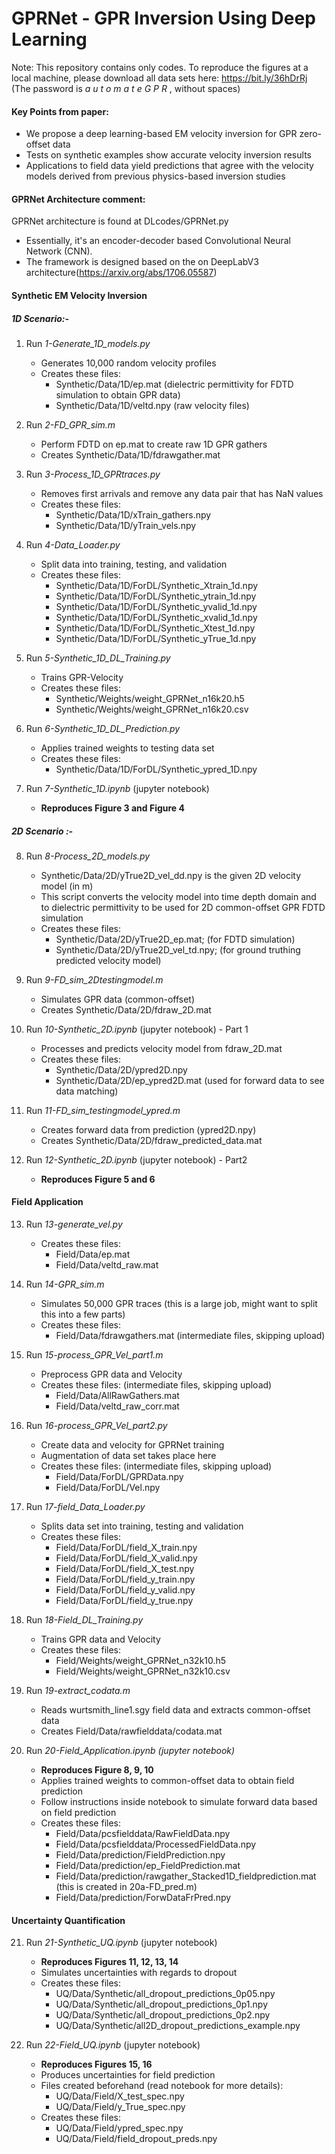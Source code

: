 # GPRNet - GPR Inversion Using Deep Learning

Note: This repository contains only codes. To reproduce the figures at a local machine, please download all data sets here: https://bit.ly/36hDrRj (The password is *a u t o m a t e G P R* , without spaces)

#### Key Points from paper:
- We propose a deep learning-based EM velocity inversion for GPR zero-offset data
- Tests on synthetic examples show accurate velocity inversion results
- Applications to field data yield predictions that agree with the velocity models derived from previous physics-based inversion studies

#### GPRNet Architecture comment:
GPRNet architecture is found at DLcodes/GPRNet.py
- Essentially, it's an encoder-decoder based Convolutional Neural Network (CNN).
- The framework is designed based on the on DeepLabV3 architecture(https://arxiv.org/abs/1706.05587)

#### **Synthetic EM Velocity Inversion**
##### 1D Scenario:-

1. Run *1-Generate_1D_models.py*
   - Generates 10,000 random velocity profiles
   - Creates these files:
     - Synthetic/Data/1D/ep.mat (dielectric permittivity for FDTD simulation to obtain GPR data)
     - Synthetic/Data/1D/veltd.npy (raw velocity files)

2. Run *2-FD_GPR_sim.m*
   - Perform FDTD on ep.mat to create raw 1D GPR gathers
   - Creates Synthetic/Data/1D/fdrawgather.mat

3. Run *3-Process_1D_GPRtraces.py*
   - Removes first arrivals and remove any data pair that has NaN values
   - Creates these files:
     - Synthetic/Data/1D/xTrain_gathers.npy
     - Synthetic/Data/1D/yTrain_vels.npy

4. Run *4-Data_Loader.py*
   - Split data into training, testing, and validation
   - Creates these files:
     - Synthetic/Data/1D/ForDL/Synthetic_Xtrain_1d.npy
     - Synthetic/Data/1D/ForDL/Synthetic_ytrain_1d.npy
     - Synthetic/Data/1D/ForDL/Synthetic_yvalid_1d.npy
     - Synthetic/Data/1D/ForDL/Synthetic_xvalid_1d.npy
     - Synthetic/Data/1D/ForDL/Synthetic_Xtest_1d.npy
     - Synthetic/Data/1D/ForDL/Synthetic_yTrue_1d.npy

5. Run *5-Synthetic_1D_DL_Training.py*
   - Trains GPR-Velocity
   - Creates these files:
     - Synthetic/Weights/weight_GPRNet_n16k20.h5
     - Synthetic/Weights/weight_GPRNet_n16k20.csv

6. Run *6-Synthetic_1D_DL_Prediction.py*
   - Applies trained weights to testing data set
   - Creates these files:
     - Synthetic/Data/1D/ForDL/Synthetic_ypred_1D.npy

7. Run *7-Synthetic_1D.ipynb* (jupyter notebook)
   - **Reproduces Figure 3 and Figure 4**

##### 2D Scenario :- 

8. Run *8-Process_2D_models.py*
   - Synthetic/Data/2D/yTrue2D_vel_dd.npy is the given 2D velocity model (in m)
   - This script converts the velocity model into time depth domain and to dielectric permittivity to be used for 2D common-offset GPR FDTD simulation
   - Creates these files:
     - Synthetic/Data/2D/yTrue2D_ep.mat; (for FDTD simulation)
     - Synthetic/Data/2D/yTrue2D_vel_td.npy; (for ground truthing predicted velocity model)

9. Run *9-FD_sim_2Dtestingmodel.m*
   - Simulates GPR data (common-offset)
   - Creates Synthetic/Data/2D/fdraw_2D.mat

10. Run *10-Synthetic_2D.ipynb* (jupyter notebook) - Part 1
    - Processes and predicts velocity model from fdraw_2D.mat
    - Creates these files:
      - Synthetic/Data/2D/ypred2D.npy
      - Synthetic/Data/2D/ep_ypred2D.mat (used for forward data to see data matching)

11. Run *11-FD_sim_testingmodel_ypred.m*
    - Creates forward data from prediction (ypred2D.npy)
    - Creates Synthetic/Data/2D/fdraw_predicted_data.mat

12. Run *12-Synthetic_2D.ipynb* (jupyter notebook) - Part2 
    - **Reproduces Figure 5 and 6**

#### **Field Application**

13. Run *13-generate_vel.py*
    - Creates these files:
      - Field/Data/ep.mat
      - Field/Data/veltd_raw.mat

14. Run *14-GPR_sim.m*
    - Simulates 50,000 GPR traces (this is a large job, might want to split this into a few parts)
    - Creates these files:
      - Field/Data/fdrawgathers.mat (intermediate files, skipping upload)

15. Run *15-process_GPR_Vel_part1.m*
    - Preprocess GPR data and Velocity
    - Creates these files: (intermediate files, skipping upload)
      - Field/Data/AllRawGathers.mat 
      - Field/Data/veltd_raw_corr.mat 

16. Run *16-process_GPR_Vel_part2.py*
    - Create data and velocity for GPRNet training
    - Augmentation of data set takes place here
    - Creates these files: (intermediate files, skipping upload)
      - Field/Data/ForDL/GPRData.npy
      - Field/Data/ForDL/Vel.npy

17. Run *17-field_Data_Loader.py*
    - Splits data set into training, testing and validation
    - Creates these files:
      - Field/Data/ForDL/field_X_train.npy
      - Field/Data/ForDL/field_X_valid.npy
      - Field/Data/ForDL/field_X_test.npy
      - Field/Data/ForDL/field_y_train.npy
      - Field/Data/ForDL/field_y_valid.npy
      - Field/Data/ForDL/field_y_true.npy

18. Run *18-Field_DL_Training.py*
    - Trains GPR data and Velocity 
    - Creates these files:
      - Field/Weights/weight_GPRNet_n32k10.h5
      - Field/Weights/weight_GPRNet_n32k10.csv

19. Run *19-extract_codata.m*
    - Reads wurtsmith_line1.sgy field data and extracts common-offset data
    - Creates Field/Data/rawfielddata/codata.mat

20. Run *20-Field_Application.ipynb (jupyter notebook)*
    - **Reproduces Figure 8, 9, 10**
    - Applies trained weights to common-offset data to obtain field prediction
    - Follow instructions inside notebook to simulate forward data based on field prediction
    - Creates these files:
      - Field/Data/pcsfielddata/RawFieldData.npy
      - Field/Data/pcsfielddata/ProcessedFieldData.npy
      - Field/Data/prediction/FieldPrediction.npy
      - Field/Data/prediction/ep_FieldPrediction.mat
      - Field/Data/prediction/rawgather_Stacked1D_fieldprediction.mat (this is created in 20a-FD_pred.m)
      - Field/Data/prediction/ForwDataFrPred.npy

#### Uncertainty Quantification

21. Run *21-Synthetic_UQ.ipynb* (jupyter notebook)
    - **Reproduces Figures 11, 12, 13, 14**
    - Simulates uncertainties with regards to dropout
    - Creates these files:
      - UQ/Data/Synthetic/all_dropout_predictions_0p05.npy
      - UQ/Data/Synthetic/all_dropout_predictions_0p1.npy
      - UQ/Data/Synthetic/all_dropout_predictions_0p2.npy
      - UQ/Data/Synthetic/all2D_dropout_predictions_example.npy


22. Run *22-Field_UQ.ipynb* (jupyter notebook)
    - **Reproduces Figures 15, 16**
    - Produces uncertainties for field prediction
    - Files created beforehand (read notebook for more details):
      - UQ/Data/Field/X_test_spec.npy
      - UQ/Data/Field/y_True_spec.npy
    - Creates these files:
      - UQ/Data/Field/ypred_spec.npy
      - UQ/Data/Field/field_dropout_preds.npy
